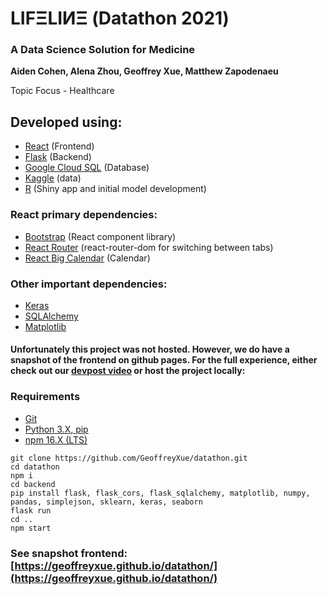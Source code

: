 # LIFΞLIИΞ (Datathon 2021)
### A Data Science Solution for Medicine

**Aiden Cohen, Alena Zhou, Geoffrey Xue, Matthew Zapodenaeu**

Topic Focus - Healthcare

## Developed using:
- [React](https://reactjs.org/) (Frontend)
- [Flask](https://flask.palletsprojects.com/en/2.0.x/) (Backend)
- [Google Cloud SQL](https://cloud.google.com/sql) (Database)
- [Kaggle](https://www.kaggle.com/) (data)
- [R](https://www.r-project.org/) (Shiny app and initial model development)

### React primary dependencies:
- [Bootstrap](https://react-bootstrap.github.io/) (React component library)
- [React Router](https://reactrouter.com/) (react-router-dom for switching between tabs)
- [React Big Calendar](https://jquense.github.io/react-big-calendar/examples/index.html) (Calendar)

### Other important dependencies:
- [Keras](https://keras.io/)
- [SQLAlchemy](https://www.sqlalchemy.org/)
- [Matplotlib](https://matplotlib.org/)

#### Unfortunately this project was not hosted. However, we do have a snapshot of the frontend on github pages. For the full experience, either check out our [devpost video](https://devpost.com/software/lifeline-1sgrp8?ref_content=my-projects-tab&ref_feature=my_projects) or host the project locally:

### Requirements
- [Git](https://git-scm.com/downloads)
- [Python 3.X, pip](https://www.python.org/downloads/)
- [npm 16.X (LTS)](https://nodejs.org/en/download/)

```
git clone https://github.com/GeoffreyXue/datathon.git
cd datathon
npm i
cd backend
pip install flask, flask_cors, flask_sqlalchemy, matplotlib, numpy, pandas, simplejson, sklearn, keras, seaborn
flask run
cd ..
npm start
```

### See snapshot frontend: [https://geoffreyxue.github.io/datathon/](https://geoffreyxue.github.io/datathon/)
